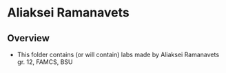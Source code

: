 # Aliaksei Ramanavets

## Overview
- This folder contains (or will contain) labs made by Aliaksei Ramanavets gr. 12, FAMCS, BSU
